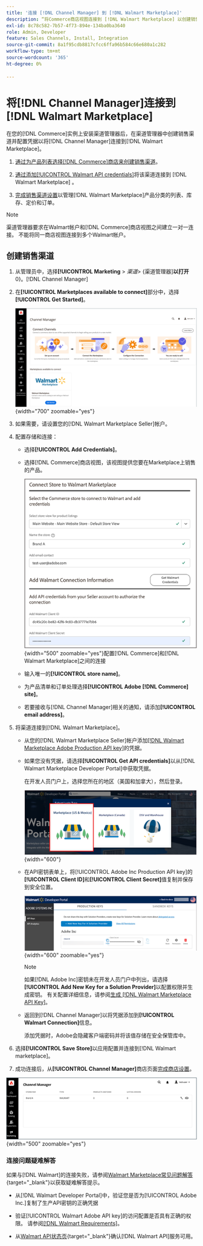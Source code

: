```yaml
---
title: '连接 [!DNL Channel Manager] 到 [!DNL Walmart Marketplace]'
description: “将Commerce商店视图连接到 [!DNL Walmart Marketplace] 以创建销售渠道，以管理Commerce产品列表、库存、价格和沃尔玛商店的订单。”
exl-id: 8c78c582-7b57-4f73-894e-134ba0ba3640
role: Admin, Developer
feature: Sales Channels, Install, Integration
source-git-commit: 8a1f95cdb8817cfcc6ffa96b584c66e680a1c282
workflow-type: tm+mt
source-wordcount: '365'
ht-degree: 0%

---
```


# 将[!DNL Channel Manager]连接到[!DNL Walmart Marketplace]

在您的[!DNL Commerce]实例上安装渠道管理器后，在渠道管理器中创建销售渠道并配置凭据以将[!DNL Channel Manager]连接到[!DNL Walmart Marketplace]。

1. [通过为产品列表选择[!DNL Commerce]商店来创建销售渠道](#create-the-sales-channel)。

1. [通过添加[!UICONTROL Walmart API credentials]](#connect-the-channel-to-walmart-marketplace)将该渠道连接到 [!DNL Walmart Marketplace] 。

1. [完成销售渠道设置](#complete-sales-channel-store-setup)以管理[!DNL Walmart Marketplace]产品分类的列表、库存、定价和订单。

>[!NOTE]
>
>渠道管理器要求在Walmart帐户和[!DNL Commerce]商店视图之间建立一对一连接。 不能将同一商店视图连接到多个Walmart帐户。

## 创建销售渠道

1. 从管理员中，选择&#x200B;**[!UICONTROL Marketing** > _渠道&#x200B;_> {渠道管理器]**以打开**0}。[!DNL Channel Manager]

1. 在&#x200B;**[!UICONTROL Marketplaces available to connect]**&#x200B;部分中，选择&#x200B;**[!UICONTROL Get Started]**。

   ![将新[!DNL Walmart]存储连接到[!DNL Channel Manager]](assets/channel-manager-home.png){width="700" zoomable="yes"}

1. 如果需要，请设置您的[!DNL Walmart Marketplace Seller]帐户。

1. 配置存储和连接：

   - 选择&#x200B;**[!UICONTROL Add Credentials]**。

   - 选择[!DNL Commerce]商店视图，该视图提供您要在Marketplace上销售的产品。

     ![从[!DNL Channel Manager]](assets/configure-commerce-to-marketplace-connection.png){width="500" zoomable="yes"}配置[!DNL Commerce]和[!DNL Walmart Marketplace]之间的连接

   - 输入唯一的&#x200B;**[!UICONTROL store name]**。

   - 为产品清单和订单处理选择&#x200B;**[!UICONTROL Adobe [!DNL Commerce] site]**。

   - 若要接收与[!DNL Channel Manager]相关的通知，请添加&#x200B;**[!UICONTROL email address]**。

1. 将渠道连接到[!DNL Walmart Marketplace]。

   - 从您的[!DNL Walmart Marketplace Seller]帐户添加[[!DNL Walmart Marketplace Adobe Production API key]](walmart-requirements.md#generate-a-walmart-marketplace-production-api-key)的凭据。

   - 如果您没有凭据，请选择&#x200B;**[!UICONTROL Get API credentials]**&#x200B;以从[!DNL Walmart Marketplace Developer Portal]中获取凭据。

     在开发人员门户上，选择您所在的地区（美国和加拿大），然后登录。

     ![[!DNL Walmart Marketplace]帐户登录](assets/walmart-marketplace-login-page.png){width="600"}

   - 在API密钥表单上，将[!UICONTROL Adobe Inc Production API key]的&#x200B;**[!UICONTROL Client ID]**&#x200B;和&#x200B;**[!UICONTROL Client Secret]**&#x200B;值复制并保存到安全位置。

     ![[!DNL Walmart Marketplace API key]配置页面](assets/walmart-api-key-management-form.png){width="600" zoomable="yes"}

     >[!NOTE]
     >
     >如果[!DNL Adobe Inc]密钥未在开发人员门户中列出，请选择&#x200B;**[!UICONTROL Add New Key for a Solution Provider]**&#x200B;以配置权限并生成密钥。 有关配置详细信息，请参阅[生成 [!DNL Walmart Marketplace API Key]](walmart-requirements.md#generate-a-walmart-marketplace-api-key)。

   - 返回到[!DNL Channel Manager]以将凭据添加到&#x200B;**[!UICONTROL Walmart Connection]**&#x200B;信息。

     添加凭据时，Adobe会隐藏客户端密码并将该值存储在安全保管库中。

1. 选择&#x200B;**[!UICONTROL Save Store]**&#x200B;以应用配置并连接到[!DNL Walmart marketplace]。

1. 成功连接后，从&#x200B;**[!UICONTROL Channel Manager]**&#x200B;商店页面[完成商店设置](complete-sales-channel-store-setup.md)。

![设置第一个存储](assets/channel-manager-setup-first-store.png){width="500" zoomable="yes"}

### 连接问题疑难解答

如果与[!DNL Walmart]的连接失败，请参阅[Walmart Marketplace常见问题解答](https://developer.walmart.com/faq/us/faq-auth/){target="_blank"}以获取疑难解答提示。

- 从[!DNL Walmart Developer Portal]中，验证您是否为[!UICONTROL Adobe Inc.]复制了生产API密钥的正确凭据

- 验证[!UICONTROL Walmart Adobe API key]的访问配置是否具有正确的权限。 请参阅[[!DNL Walmart Requirements]](walmart-requirements.md##generate-a-walmart-marketplace-api-key)。

- 从[Walmart API状态页](https://developer.walmart.com/us/whats-new/new-api-status-information-now-available/){target="_blank"}确认[!DNL Walmart API]服务可用。
